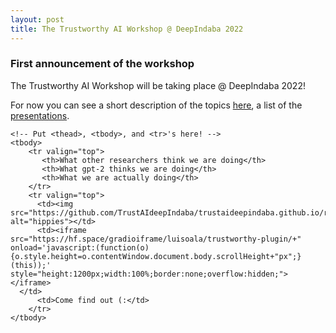 ```yaml
---
layout: post
title: The Trustworthy AI Workshop @ DeepIndaba 2022
---
```


### First announcement of the workshop
The Trustworthy AI Workshop will be taking place @ DeepIndaba 2022!

For now you can see a short description of the topics [here](https://trustmldeepindaba.github.io/about/), a list of the [presentations](https://trustmldeepindaba.github.io/talks/).

<table style="width: 100%" cellpadding="0" cellspacing="0" border="0">
    <colgroup>
       <col span="1" style="width: 25%;">
       <col span="1" style="width: 60%;">
       <col span="1" style="width: 15%;">
    </colgroup>
    
    <!-- Put <thead>, <tbody>, and <tr>'s here! -->
    <tbody>
        <tr valign="top">
           <th>What other researchers think we are doing</th>
           <th>What gpt-2 thinks we are doing</th>
           <th>What we are actually doing</th>
        </tr>
        <tr valign="top">
          <td><img src="https://github.com/TrustAIdeepIndaba/trustaideepindaba.github.io/raw/main/public/bfc57fa11646d642320878c144dddd95.jpg" alt="hippies"></td>
          <td><iframe src="https://hf.space/gradioiframe/luisoala/trustworthy-plugin/+" onload='javascript:(function(o){o.style.height=o.contentWindow.document.body.scrollHeight+"px";}(this));' style="height:1200px;width:100%;border:none;overflow:hidden;"></iframe>
      </td>
          <td>Come find out (:</td>
        </tr>
    </tbody>
</table>

# <!--- style="max-width:100px;width:30%" --->
